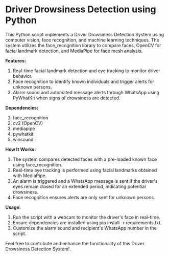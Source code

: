 # Driver Drowsiness Detection using Python
This Python script implements a Driver Drowsiness Detection System using computer vision, face recognition, and machine learning techniques. The system utilizes the face_recognition library to compare faces, OpenCV for facial landmark detection, and MediaPipe for face mesh analysis.

**Features:**
1. Real-time facial landmark detection and eye tracking to monitor driver behavior.
2. Face recognition to identify known individuals and trigger alerts for unknown persons.
3. Alarm sound and automated message alerts through WhatsApp using PyWhatKit when signs of drowsiness are detected. 

**Dependencies:**

1. face_recognition
2. cv2 (OpenCV)
3. mediapipe
4. pywhatkit
5. winsound
   
**How It Works:**

1. The system compares detected faces with a pre-loaded known face using face_recognition.
2. Real-time eye tracking is performed using facial landmarks obtained with MediaPipe.
3. An alarm is triggered and a WhatsApp message is sent if the driver's eyes remain closed for an extended period, indicating potential drowsiness.
4. Face recognition ensures alerts are only sent for unknown persons.
   
**Usage:**

1. Run the script with a webcam to monitor the driver's face in real-time.
2. Ensure dependencies are installed using pip install -r requirements.txt.
3. Customize the alarm sound and recipient's WhatsApp number in the script.
   
Feel free to contribute and enhance the functionality of this Driver Drowsiness Detection System!.
